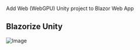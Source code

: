 Add Web (WebGPU) Unity project to Blazor Web App

## Blazorize Unity
![Image](https://github.com/user-attachments/assets/1660bda0-3920-486f-bf34-0635964f4add)
